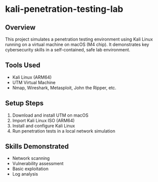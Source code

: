 # kali-penetration-testing-lab

## Overview
This project simulates a penetration testing environment using Kali Linux running on a virtual machine on macOS (M4 chip). It demonstrates key cybersecurity skills in a self-contained, safe lab environment.

## Tools Used
- Kali Linux (ARM64)
- UTM Virtual Machine
- Nmap, Wireshark, Metasploit, John the Ripper, etc.

## Setup Steps
1. Download and install UTM on macOS
2. Import Kali Linux ISO (ARM64)
3. Install and configure Kali Linux
4. Run penetration tests in a local network simulation

## Skills Demonstrated
- Network scanning
- Vulnerability assessment
- Basic exploitation
- Log analysis

